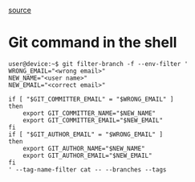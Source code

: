 [source](https://www.git-tower.com/learn/git/faq/change-author-name-email/)

# Git command in the shell

```
user@device:~$ git filter-branch -f --env-filter '
WRONG_EMAIL="<wrong email>"
NEW_NAME="<user name>"
NEW_EMAIL="<correct email>"

if [ "$GIT_COMMITTER_EMAIL" = "$WRONG_EMAIL" ]
then
    export GIT_COMMITTER_NAME="$NEW_NAME"
    export GIT_COMMITTER_EMAIL="$NEW_EMAIL"
fi
if [ "$GIT_AUTHOR_EMAIL" = "$WRONG_EMAIL" ]
then
    export GIT_AUTHOR_NAME="$NEW_NAME"
    export GIT_AUTHOR_EMAIL="$NEW_EMAIL"
fi
' --tag-name-filter cat -- --branches --tags
```

